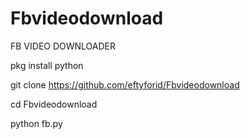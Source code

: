 # Fbvideodownload
FB VIDEO DOWNLOADER



pkg install python



git clone https://github.com/eftyforid/Fbvideodownload



 cd Fbvideodownload
 
 
  python fb.py
